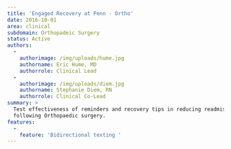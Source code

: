 ```yaml
---
title: 'Engaged Recovery at Penn - Ortho'
date: 2016-10-01
area: clinical
subdomain: Orthopadeic Surgery
status: Active
authors:
  - 
    authorimage: /img/uploads/hume.jpg
    authorname: Eric Hume, MD
    authorrole: Clinical Lead
  - 
    authorimage: /img/uploads/diem.jpg
    authorname: Stephanie Diem, RN
    authorrole: Clinical Co-Lead
summary: >
  Test effectiveness of reminders and recovery tips in reducing readmissions
  following Orthopaedic surgery.
features:
  - 
    feature: 'Bidirectional texting '
---
```

